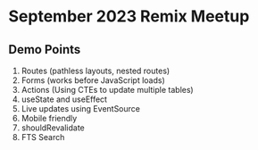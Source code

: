 # September 2023 Remix Meetup

## Demo Points

1. Routes (pathless layouts, nested routes)
2. Forms (works before JavaScript loads)
3. Actions (Using CTEs to update multiple tables)
4. useState and useEffect
5. Live updates using EventSource
6. Mobile friendly
7. shouldRevalidate
8. FTS Search
